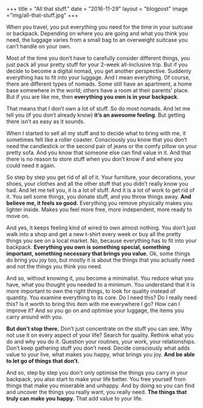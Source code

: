 +++
title = "All that stuff."
date = "2016-11-29"
layout = "blogpost"
image ="img/all-that-stuff.jpg"
+++

When you travel, you put everything you need for the time in your suitcase or backpack. Depending on where you are going and what you think you need, the luggage varies from a small bag to an overweight suitcase you can’t handle on your own. 

Most of the time you don’t have to carefully consider different things, you just pack all your pretty stuff for your 2-week all-inclusive trip. But if you decide to become a digital nomad, you get another perspective. Suddenly everything has to fit into your luggage. And I mean everything. Of course, there are different types of nomads. Some still have an apartment, a home base somewhere in the world; others have a room at their parents' place. But if you are like me, then **everything you own is in your backpack**.

That means that I don’t own a lot of stuff. So do most nomads. And let me tell you (if you don’t already know) **it’s an awesome feeling**. But getting there isn’t as easy as it sounds.

When I started to sell all my stuff and to decide what to bring with me, it sometimes felt like a roller coaster. Consciously you know that you don’t need the candlestick or the second pair of jeans or the comfy pillow on your pretty sofa. And you know that someone else can find value in it. And that there is no reason to store stuff when you don’t know if and where you could need it again.

So step by step you get rid of all of it. Your furniture, your decorations, your shoes, your clothes and all the other stuff that you didn’t really know you had. And let me tell you, it is a lot of stuff. And it is a lot of work to get rid of it. You sell some things, you donate stuff, and you throw things away. **And believe me, it feels so good.** Everything you remove physically makes you lighter inside. Makes you feel more free, more independent, more ready to move on.

And yes, it keeps feeling kind of wired to own almost nothing. You don’t just walk into a shop and get a new t-shirt every week or buy all the pretty things you see on a local market. No, because everything has to fit into your backpack. **Everything you own is something special, something important, something necessary that brings you value.** Ok, some things do bring you joy too, but mostly it is about the things that you actually need and not the things you think you need.

And so, without knowing it, you become a minimalist. You reduce what you have, what you thought you needed to a minimum. You understand that it is more important to own the right things, to look for quality instead of quantity. You examine everything to its core. Do I need this? Do I really need this? Is it worth to bring this item with me everywhere I go? How can I improve it? And so you go on and optimise your luggage, the items you carry around with you.

**But don’t stop there.** Don’t just concentrate on the stuff you can see. Why not use it on every aspect of your life? Search for quality. Rethink what you do and why you do it. Question your routines, your work, your relationships. Don’t keep gathering stuff you don’t need. Decide consciously what adds value to your live, what makes you happy, what brings you joy. **And be able to let go of things that don’t.** 

And so, step by step you don't only optimise the things you carry in your backpack, you also start to make your life better. You free yourself from things that make you miserable and unhappy. And by doing so you can find and uncover the things you really want, you really need. **The things that truly can make you happy.** That add value to your life.


